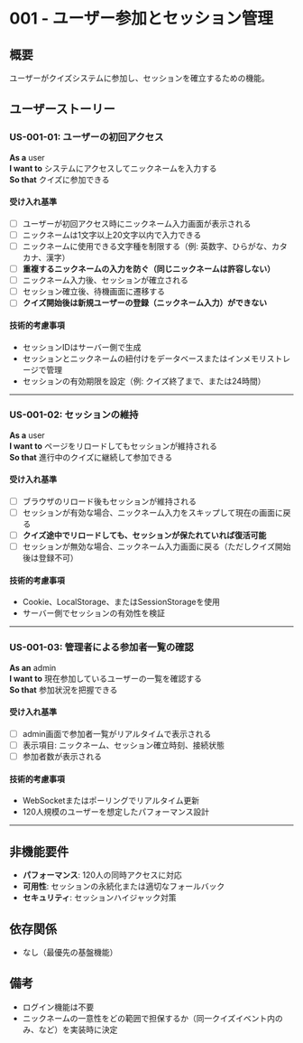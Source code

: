 # 001 - ユーザー参加とセッション管理

## 概要
ユーザーがクイズシステムに参加し、セッションを確立するための機能。

## ユーザーストーリー

### US-001-01: ユーザーの初回アクセス
**As a** user  
**I want to** システムにアクセスしてニックネームを入力する  
**So that** クイズに参加できる

#### 受け入れ基準
- [ ] ユーザーが初回アクセス時にニックネーム入力画面が表示される
- [ ] ニックネームは1文字以上20文字以内で入力できる
- [ ] ニックネームに使用できる文字種を制限する（例: 英数字、ひらがな、カタカナ、漢字）
- [ ] **重複するニックネームの入力を防ぐ（同じニックネームは許容しない）**
- [ ] ニックネーム入力後、セッションが確立される
- [ ] セッション確立後、待機画面に遷移する
- [ ] **クイズ開始後は新規ユーザーの登録（ニックネーム入力）ができない**

#### 技術的考慮事項
- セッションIDはサーバー側で生成
- セッションとニックネームの紐付けをデータベースまたはインメモリストレージで管理
- セッションの有効期限を設定（例: クイズ終了まで、または24時間）

---

### US-001-02: セッションの維持
**As a** user  
**I want to** ページをリロードしてもセッションが維持される  
**So that** 進行中のクイズに継続して参加できる

#### 受け入れ基準
- [ ] ブラウザのリロード後もセッションが維持される
- [ ] セッションが有効な場合、ニックネーム入力をスキップして現在の画面に戻る
- [ ] **クイズ途中でリロードしても、セッションが保たれていれば復活可能**
- [ ] セッションが無効な場合、ニックネーム入力画面に戻る（ただしクイズ開始後は登録不可）

#### 技術的考慮事項
- Cookie、LocalStorage、またはSessionStorageを使用
- サーバー側でセッションの有効性を検証

---

### US-001-03: 管理者による参加者一覧の確認
**As an** admin  
**I want to** 現在参加しているユーザーの一覧を確認する  
**So that** 参加状況を把握できる

#### 受け入れ基準
- [ ] admin画面で参加者一覧がリアルタイムで表示される
- [ ] 表示項目: ニックネーム、セッション確立時刻、接続状態
- [ ] 参加者数が表示される

#### 技術的考慮事項
- WebSocketまたはポーリングでリアルタイム更新
- 120人規模のユーザーを想定したパフォーマンス設計

---

## 非機能要件
- **パフォーマンス**: 120人の同時アクセスに対応
- **可用性**: セッションの永続化または適切なフォールバック
- **セキュリティ**: セッションハイジャック対策

## 依存関係
- なし（最優先の基盤機能）

## 備考
- ログイン機能は不要
- ニックネームの一意性をどの範囲で担保するか（同一クイズイベント内のみ、など）を実装時に決定
